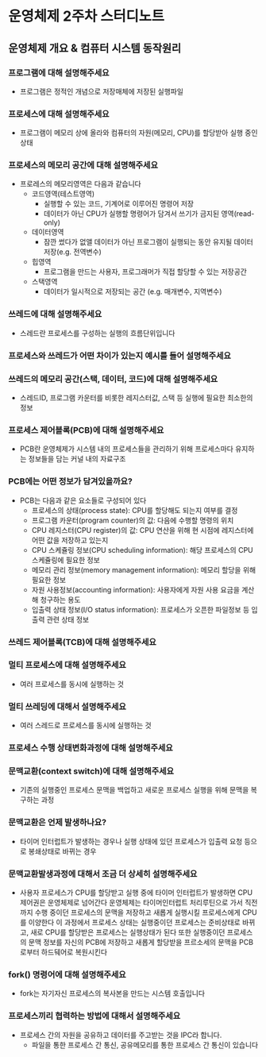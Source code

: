 # 운영체제 2주차 스터디노트

## 운영체제 개요 & 컴퓨터 시스템 동작원리

### 프로그램에 대해 설명해주세요

- 프로그램은 정적인 개념으로 저장매체에 저장된 실행파일

### 프로세스에 대해 설명해주세요

- 프로그램이 메모리 상에 올라와 컴퓨터의 자원(메모리, CPU)를 할당받아 실행 중인 상태

### 프로세스의 메모리 공간에 대해 설명해주세요

- 프로레스의 메모리영역은 다음과 같습니다
  - 코드영역(테스트영역)
    - 실행할 수 있는 코드, 기계어로 이루어진 명령어 저장
    - 데이터가 아닌 CPU가 실행할 명령어가 담겨서 쓰기가 금지된 영역(read-only)
  - 데이터영역
    - 잠깐 썼다가 없앨 데이터가 아닌 프로그램이 실행되는 동안 유지될 데이터 저장(e.g. 전역변수)
  - 힙영역
    - 프로그램을 만드는 사용자, 프로그래머가 직접 할당할 수 있는 저장공간
  - 스택영역
    - 데이터가 일시적으로 저장되는 공간 (e.g. 매개변수, 지역변수)

### 쓰레드에 대해 설명해주세요

- 스레드란 프로세스를 구성하는 실행의 흐름단위입니다

### 프로세스와 쓰레드가 어떤 차이가 있는지 예시를 들어 설명해주세요

### 쓰레드의 메모리 공간(스택, 데이터, 코드)에 대해 설명해주세요

- 스레드ID, 프로그램 카운터를 비롯한 레지스터값, 스택 등 실행에 필요한 최소한의 정보

### 프로세스 제어블록(PCB)에 대해 설명해주세요

- PCB란 운영체제가 시스템 내의 프로세스들을 관리하기 위해 프로세스마다 유지하는 정보들을 담는 커널 내의 자료구조

### PCB에는 어떤 정보가 담겨있을까요?

- PCB는 다음과 같은 요소들로 구성되어 있다
  - 프로세스의 상태(process state): CPU를 할당해도 되는지 여부를 결정
  - 프로그램 카운터(program counter)의 값: 다음에 수행할 명령의 위치
  - CPU 레지스터(CPU register)의 값: CPU 연산을 위해 현 시점에 레지스터에 어떤 값을 저장하고 있는지
  - CPU 스케쥴링 정보(CPU scheduling information): 해당 프로세스의 CPU 스케쥴링에 필요한 정보
  - 메모리 관리 정보(memory management information): 메모리 할당을 위해 필요한 정보
  - 자원 사용정보(accounting information): 사용자에게 자원 사용 요금을 계산해 청구하는 용도
  - 입출력 상태 정보(I/O status information): 프로세스가 오픈한 파일정보 등 입출력 관련 상태 정보

### 쓰레드 제어블록(TCB)에 대해 설명해주세요

### 멀티 프로세스에 대해 설명해주세요

- 여러 프로세스를 동시에 실행하는 것

### 멀티 쓰레딩에 대해서 설명해주세요

- 여러 스레드로 프로세스를 동시에 실행하는 것

### 프로세스 수행 상태변화과정에 대해 설명해주세요

### 문맥교환(context switch)에 대해 설명해주세요

- 기존의 실행중인 프로세스 문맥을 백업하고 새로운 프로세스 실행을 위해 문맥을 복구하는 과정

### 문맥교환은 언제 발생하나요?

- 타이머 인터럽트가 발생하는 경우나 실행 상태에 있던 프로세스가 입출력 요청 등으로 봉쇄상태로 바뀌는 경우

### 문맥교환발생과정에 대해서 조금 더 상세히 설명해주세요

- 사용자 프로세스가 CPU를 할당받고 실행 중에 타이머 인터럽트가 발생하면 CPU 제어권은 운영체제로 넘어간다
  운영체제는 타이머인터럽트 처리루틴으로 가서 직전까지 수행 중이던 프로세스의 문맥을 저장하고 새롭게 실행시킬 프로세스에게 CPU를 이양한다
  이 과정에서 프로세스 상태는 실행중이던 프로세스는 준비상태로 바뀌고, 새로 CPU를 할당받은 프로세스는 실행상태가 된다
  또한 실행중이던 프로세스의 문맥 정보를 자신의 PCB에 저장하고 새롭게 할당받을 프르소세의 문맥을 PCB로부터 하드뒈어로 복원시킨다

### fork() 명령어에 대해 설명해주세요

- fork는 자기자신 프로세스의 복사본을 만드는 시스템 호출입니다

### 프로세스끼리 협력하는 방법에 대해서 설명해주세요

- 프로세스 간의 자원을 공유하고 데이터를 주고받는 것을 IPC라 합니다.
  - 파일을 통한 프로세스 간 통신, 공유메모리를 통한 프로세스 간 통신이 있습니다
